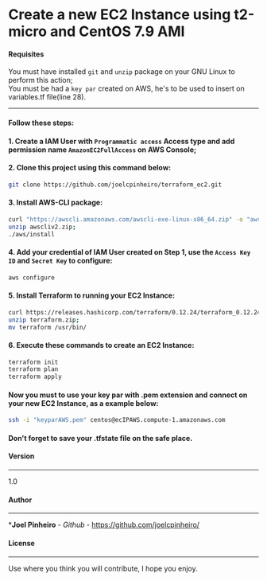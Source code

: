 # Create a new EC2 Instance using t2-micro and CentOS 7.9 AMI

#### Requisites

You must have installed ```git``` and ```unzip``` package on your GNU Linux to perform this action;<br>
You must be had a ```key par``` created on AWS, he's to be used to insert on variables.tf file(line 28).

------------
#### Follow these steps:

#### 1. Create a IAM User with ```Programmatic access``` Access type and add permission name ```AmazonEC2FullAccess``` on AWS Console;

#### 2. Clone this project using this command below:

```sh
git clone https://github.com/joelcpinheiro/terraform_ec2.git
```

#### 3. Install AWS-CLI package:

```sh
curl "https://awscli.amazonaws.com/awscli-exe-linux-x86_64.zip" -o "awscliv2.zip";
unzip awscliv2.zip;
./aws/install
```
#### 4. Add your credential of IAM User created on Step 1, use the ```Access Key ID``` and ```Secret Key``` to configure:

```sh
aws configure
```

#### 5. Install Terraform to running your EC2 Instance:

```sh
curl https://releases.hashicorp.com/terraform/0.12.24/terraform_0.12.24_linux_amd64.zip -o terraform.zip;
unzip terraform.zip;
mv terraform /usr/bin/
```

#### 6. Execute these commands to create an EC2 Instance:

```sh
terraform init
terraform plan
terraform apply
```

#### Now you must to use your key par with .pem extension and connect on your new EC2 Instance, as a example below:

```sh
ssh -i "keyparAWS.pem" centos@ecIPAWS.compute-1.amazonaws.com
```

#### Don't forget to save your .tfstate file on the safe place.

#### Version
------------

1.0

#### Author
------------
 
 ***Joel Pinheiro** - *Github* - https://github.com/joelcpinheiro/

#### License
------------

Use where you think you will contribute, I hope you enjoy.

